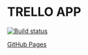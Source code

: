 # TRELLO APP

[![Build status](https://ci.appveyor.com/api/projects/status/y8y03byvycac1kd0?svg=true)](https://ci.appveyor.com/project/Kosatos/ahj-trello)

[GitHub Pages](https://kosatos.github.io/ahj-trello/)
